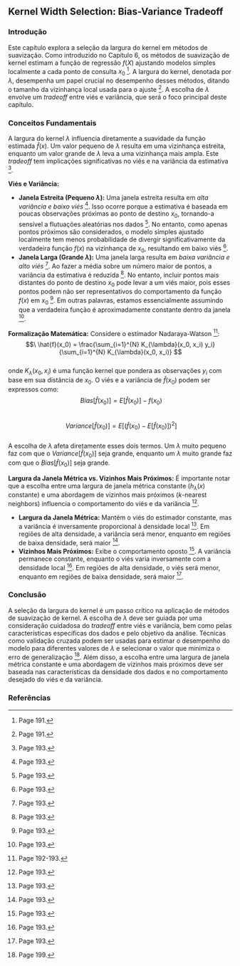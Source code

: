 ## Kernel Width Selection: Bias-Variance Tradeoff

### Introdução
Este capítulo explora a seleção da largura do kernel em métodos de suavização. Como introduzido no Capítulo 6, os métodos de suavização de kernel estimam a função de regressão $f(X)$ ajustando modelos simples localmente a cada ponto de consulta $x_0$ [^1]. A largura do kernel, denotada por $\lambda$, desempenha um papel crucial no desempenho desses métodos, ditando o tamanho da vizinhança local usada para o ajuste [^1]. A escolha de $\lambda$ envolve um *tradeoff* entre viés e variância, que será o foco principal deste capítulo.

### Conceitos Fundamentais
A largura do kernel $\lambda$ influencia diretamente a suavidade da função estimada $\hat{f}(x)$. Um valor pequeno de $\lambda$ resulta em uma vizinhança estreita, enquanto um valor grande de $\lambda$ leva a uma vizinhança mais ampla. Este *tradeoff* tem implicações significativas no viés e na variância da estimativa [^3].

**Viés e Variância:**
*   **Janela Estreita (Pequeno $\lambda$):** Uma janela estreita resulta em *alta variância e baixo viés* [^3]. Isso ocorre porque a estimativa é baseada em poucas observações próximas ao ponto de destino $x_0$, tornando-a sensível a flutuações aleatórias nos dados [^3]. No entanto, como apenas pontos próximos são considerados, o modelo simples ajustado localmente tem menos probabilidade de divergir significativamente da verdadeira função $f(x)$ na vizinhança de $x_0$, resultando em baixo viés [^3].
*   **Janela Larga (Grande $\lambda$):** Uma janela larga resulta em *baixa variância e alto viés* [^3]. Ao fazer a média sobre um número maior de pontos, a variância da estimativa é reduzida [^3]. No entanto, incluir pontos mais distantes do ponto de destino $x_0$ pode levar a um viés maior, pois esses pontos podem não ser representativos do comportamento da função $f(x)$ em $x_0$ [^3]. Em outras palavras, estamos essencialmente assumindo que a verdadeira função é aproximadamente constante dentro da janela [^3].

**Formalização Matemática:**
Considere o estimador Nadaraya-Watson [^2]:
$$\
\hat{f}(x_0) = \frac{\sum_{i=1}^{N} K_{\lambda}(x_0, x_i) y_i}{\sum_{i=1}^{N} K_{\lambda}(x_0, x_i)}
$$\
onde $K_{\lambda}(x_0, x_i)$ é uma função kernel que pondera as observações $y_i$ com base em sua distância de $x_0$. O viés e a variância de $\hat{f}(x_0)$ podem ser expressos como:
$$\
Bias[\hat{f}(x_0)] = E[\hat{f}(x_0)] - f(x_0)
$$\
$$\
Variance[\hat{f}(x_0)] = E[(\hat{f}(x_0) - E[\hat{f}(x_0)])^2]
$$\
A escolha de $\lambda$ afeta diretamente esses dois termos. Um $\lambda$ muito pequeno faz com que o $Variance[\hat{f}(x_0)]$ seja grande, enquanto um $\lambda$ muito grande faz com que o $Bias[\hat{f}(x_0)]$ seja grande.

**Largura da Janela Métrica vs. Vizinhos Mais Próximos:**
É importante notar que a escolha entre uma largura de janela métrica constante ($h_{\lambda}(x)$ constante) e uma abordagem de vizinhos mais próximos ($k$-nearest neighbors) influencia o comportamento do viés e da variância [^3].
*   **Largura da Janela Métrica:** Mantém o viés do estimador constante, mas a variância é inversamente proporcional à densidade local [^3]. Em regiões de alta densidade, a variância será menor, enquanto em regiões de baixa densidade, será maior [^3].
*   **Vizinhos Mais Próximos:** Exibe o comportamento oposto [^3]. A variância permanece constante, enquanto o viés varia inversamente com a densidade local [^3]. Em regiões de alta densidade, o viés será menor, enquanto em regiões de baixa densidade, será maior [^3].

### Conclusão
A seleção da largura do kernel é um passo crítico na aplicação de métodos de suavização de kernel. A escolha de $\lambda$ deve ser guiada por uma consideração cuidadosa do *tradeoff* entre viés e variância, bem como pelas características específicas dos dados e pelo objetivo da análise. Técnicas como validação cruzada podem ser usadas para estimar o desempenho do modelo para diferentes valores de $\lambda$ e selecionar o valor que minimiza o erro de generalização [^9]. Além disso, a escolha entre uma largura de janela métrica constante e uma abordagem de vizinhos mais próximos deve ser baseada nas características da densidade dos dados e no comportamento desejado do viés e da variância.

### Referências
[^1]: Page 191.
[^2]: Page 192-193.
[^3]: Page 193.
[^9]: Page 199.
<!-- END -->